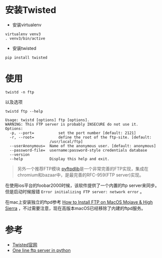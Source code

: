 # 安装Twisted

* 安装virtualenv

```
virtualenv venv3
. venv3/bin/active
```

* 安装twisted

```
pip install twisted
```

# 使用

```
twistd -n ftp
```

以及选项

```
twistd ftp --help

Usage: twistd [options] ftp [options].
WARNING: This FTP server is probably INSECURE do not use it.
Options:
  -p, --port=           set the port number [default: 2121]
  -r, --root=           define the root of the ftp-site. [default:
                    /usr/local/ftp]
  --userAnonymous=  Name of the anonymous user. [default: anonymous]
  --password-file=  username:password-style credentials database
  --version         
  --help            Display this help and exit.
```

> 另外一个推荐FTP模块 [pyftpdlib](https://github.com/giampaolo/pyftpdlib)是一个非常完善的FTP实现，集成在chromium和bazaar中，是最完善的RFC-959(FTP server)实现。

在使用ios平台的foobar2000时候，该软件提供了一个内置的ftp server来同步。但是启动时候报错 `Error initializing FTP server: network error` 。

在mac上安装独立的ftpd参考 [How to Install FTP on MacOS Mojave & High Sierra](http://osxdaily.com/2018/08/07/get-install-ftp-mac-os/) ，不过需要注意，现在高版本macOS已经移除了内建的ftpd服务。

# 参考

* [Twisted官网](https://twistedmatrix.com/trac/)
* [One line ftp server in python](https://stackoverflow.com/questions/4994638/one-line-ftp-server-in-python)